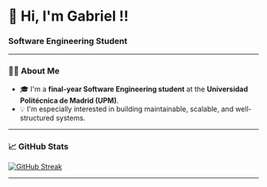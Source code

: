 
<h1> 🎱 Hi, I'm Gabriel !!</h1>
<h3> Software Engineering Student </h3>

---

### 👨‍🎓 About Me

- 🎓 I'm a **final-year Software Engineering student** at the **Universidad Politécnica de Madrid (UPM)**.
- 💡 I'm especially interested in building maintainable, scalable, and well-structured systems.

---

### 📈 GitHub Stats
<a href="https://git.io/streak-stats" style="aling:center"><img src="https://github-readme-streak-stats.herokuapp.com?user=gbrisc427&theme=blood-dark&hide_border=true&date_format=n%2Fj%5B%2FY%5D" alt="GitHub Streak" /></a>

---





